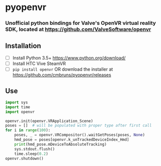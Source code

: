 # pyopenvr
### Unofficial python bindings for Valve's OpenVR virtual reality SDK, located at https://github.com/ValveSoftware/openvr

## Installation
- [ ] Install Python 3.5+ https://www.python.org/download/
- [ ] Install HTC Vive SteamVR
- [ ] ``pip install openvr`` OR download the installer at https://github.com/cmbruns/pyopenvr/releases

## Use

```python
import sys
import time
import openvr

openvr.init(openvr.VRApplication_Scene)
poses = []  # will be populated with proper type after first call
for i in range(100):
    poses, _ = openvr.VRCompositor().waitGetPoses(poses, None)
    hmd_pose = poses[openvr.k_unTrackedDeviceIndex_Hmd]
    print(hmd_pose.mDeviceToAbsoluteTracking)
    sys.stdout.flush()
    time.sleep(0.2)
openvr.shutdown()
```


